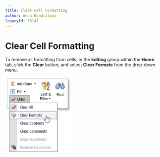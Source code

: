 ```yaml
---
title: Clear Cell Formatting
author: Anna Kondratova
legacyId: 18147
---
```

# Clear Cell Formatting
To remove all formatting from cells, in the **Editing** group within the **Home** tab, click the **Clear** button, and select **Clear Formats** from the drop-down menu.

![EUD_ASPxSpreadsheet_Home_ClearFormats](../../../images/img26045.png)